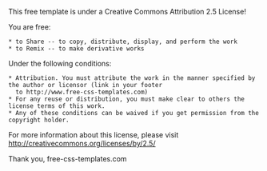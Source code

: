This free template is under a Creative Commons Attribution 2.5 License!

You are free:

    * to Share -- to copy, distribute, display, and perform the work
    * to Remix -- to make derivative works

Under the following conditions:

    * Attribution. You must attribute the work in the manner specified by the author or licensor (link in your footer
	  to http://www.free-css-templates.com)
	* For any reuse or distribution, you must make clear to others the license terms of this work.
    * Any of these conditions can be waived if you get permission from the copyright holder.
	
For more information about this license, please visit http://creativecommons.org/licenses/by/2.5/

Thank you,
free-css-templates.com
